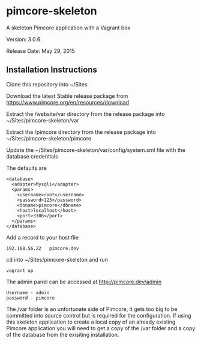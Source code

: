 # pimcore-skeleton
A skeleton Pimcore application with a Vagrant box

Version: 3.0.6

Release Date: May 29, 2015

## Installation Instructions

Clone this repository into ~/Sites

Download the latest Stable release package from https://www.pimcore.org/en/resources/download

Extract the /website/var directory from the release package into ~/Sites/pimcore-skeleton/var

Extract the /pimcore directory from the release package into ~/Sites/pimcore-skeleton/pimcore

Update the ~/Sites/pimcore-skeleton/var/config/system.xml file with the database credentials

The defaults are

```
<database>
  <adapter>Mysqli</adapter>
  <params>
    <username>root</username>
    <password>123</password>
    <dbname>pimcore</dbname>
    <host>localhost</host>
    <port>3306</port>
  </params>
</database>
```

Add a record to your host file

```
192.168.56.22   pimcore.dev
```

cd into ~/Sites/pimcore-skeleton and run
```
vagrant up
```

The admin panel can be accessed at http://pimcore.dev/admin

```
Username - admin
password - pimcore
```

The /var folder is an unfortunate side of Pimcore, it gets too big to be committed into source control but is required for the configuration. If using this skeleton application to create a local copy of an already existing Pimcore application you will need to get a copy of the /var folder and a copy of the database from the exisiting installation.
